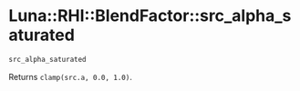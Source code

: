 # Luna::RHI::BlendFactor::src_alpha_saturated

```c++
src_alpha_saturated
```

Returns `clamp(src.a, 0.0, 1.0)`. 

